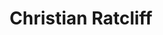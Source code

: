 ---
layout: page
title: Christian Ratcliff
description: Graduate Student
img: assets/img/ratcliff.jpeg
redirect: https://www.linkedin.com/in/christian-ratcliff-181b164a/
importance: 7
category: Current
---
